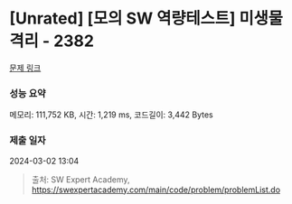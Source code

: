 # [Unrated] [모의 SW 역량테스트] 미생물 격리 - 2382 

[문제 링크](https://swexpertacademy.com/main/code/problem/problemDetail.do?contestProbId=AV597vbqAH0DFAVl) 

### 성능 요약

메모리: 111,752 KB, 시간: 1,219 ms, 코드길이: 3,442 Bytes

### 제출 일자

2024-03-02 13:04



> 출처: SW Expert Academy, https://swexpertacademy.com/main/code/problem/problemList.do